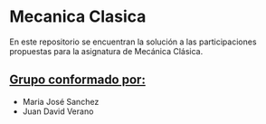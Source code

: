 # Mecanica Clasica
En este repositorio se encuentran la solución a las participaciones propuestas para la asignatura de Mecánica Clásica.

## <u> Grupo conformado por: </u>

- Maria José Sanchez
- Juan David Verano
